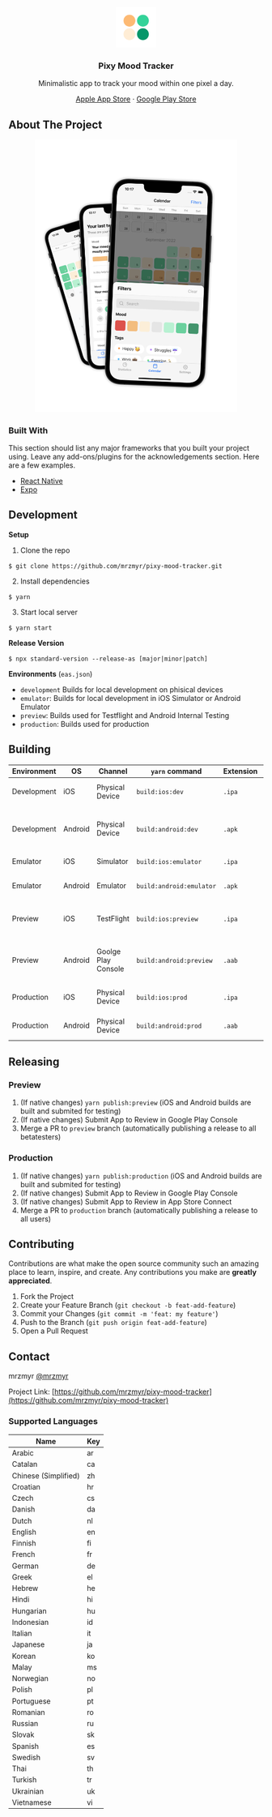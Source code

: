<br />
<p align="center">
  <a href="https://github.com/mrzmyr/pixy-mood-tracker">
    <img src="./docs/icon.png" alt="Logo" width="80" height="80">
  </a>

  <h3 align="center">Pixy Mood Tracker</h3>

  <p align="center">Minimalistic app to track your mood within one pixel a day.</p>
  <p align="center">
    <a href="https://apps.apple.com/de/app/pixy-mood-tracker/id1605327124">Apple App Store</a>
    ·
    <a href="https://play.google.com/store/apps/details?id=com.devmood.pixymoodtracker">Google Play Store</a>
  </p>
</p>

## About The Project

<p align="center">
  <img src="./docs/screen-1.png" width="400px">
</p>

### Built With

This section should list any major frameworks that you built your project using. Leave any add-ons/plugins for the acknowledgements section. Here are a few examples.

* [React Native](https://reactnative.dev/)
* [Expo](https://expo.dev/)

## Development

**Setup**

1. Clone the repo
```shell
$ git clone https://github.com/mrzmyr/pixy-mood-tracker.git
```
2. Install dependencies
```shell
$ yarn
```
3. Start local server
```shell
$ yarn start
```

**Release Version**

```
$ npx standard-version --release-as [major|minor|patch]
```

**Environments** (`eas.json`)

- `development` Builds for local development on phisical devices
- `emulator`: Builds for local development in iOS Simulator or Android Emulator 
- `preview`: Builds used for Testflight and Android Internal Testing
- `production`: Builds used for production

## Building

| Environment | OS | Channel | `yarn` command | Extension | Installation |
| ----------- | -- | ------- | -------------- | --------- | ------------ |
| Development | iOS | Physical Device | `build:ios:dev` | `.ipa` |  Install `.ipa` file via [Apple Configurator](https://apps.apple.com/us/app/apple-configurator/id1037126344?mt=12) |
| Development | Android | Physical Device | `build:android:dev` | `.apk` |  Install manually (enable "Install from unknown sources") |
| Emulator | iOS | Simulator | `build:ios:emulator` | `.ipa` |  Install `.ipa` file via  |
| Emulator | Android | Emulator | `build:android:emulator` |  `.apk` |  Install the `.apk` file via drag and drop |
| Preview | iOS | TestFlight | `build:ios:preview` | `.ipa` |  Submit `.ipa` file to App Store via `yarn submit:ios` |
| Preview | Android | Goolge Play Console | `build:android:preview` | `.aab` |  Submit `.aab` file to Google Play Console via `yarn submit:android` |
| Production | iOS | Physical Device | `build:ios:prod` | `.ipa` |  Submit `.ipa` file via `yarn submit:ios` |
| Production | Android | Physical Device | `build:android:prod` | `.aab` |  Submit `.aab` file via `yarn submit:android` |

## Releasing

### Preview

1. (If native changes) `yarn publish:preview` (iOS and Android builds are built and submited for testing)
2. (If native changes) Submit App to Review in Google Play Console
2. Merge a PR to `preview` branch (automatically publishing a release to all betatesters)

### Production

1. (If native changes) `yarn publish:production` (iOS and Android builds are built and submited for testing)
2. (If native changes) Submit App to Review in Google Play Console
3. (If native changes) Submit App to Review in App Store Connect
4. Merge a PR to `production` branch (automatically publishing a release to all users)

## Contributing

Contributions are what make the open source community such an amazing place to learn, inspire, and create. Any contributions you make are **greatly appreciated**.

1. Fork the Project
2. Create your Feature Branch (`git checkout -b feat-add-feature`)
3. Commit your Changes (`git commit -m 'feat: my feature'`)
4. Push to the Branch (`git push origin feat-add-feature`)
5. Open a Pull Request

## Contact

mrzmyr [@mrzmyr](https://twitter.com/mrzmyr)

Project Link: [https://github.com/mrzmyr/pixy-mood-tracker](https://github.com/mrzmyr/pixy-mood-tracker)

### Supported Languages

| Name | Key |
|---|---|
| Arabic | ar |
| Catalan | ca |
| Chinese (Simplified) | zh |
| Croatian | hr |
| Czech | cs |
| Danish | da |
| Dutch | nl |
| English | en |
| Finnish | fi |
| French | fr |
| German | de |
| Greek | el |
| Hebrew | he |
| Hindi | hi |
| Hungarian | hu |
| Indonesian | id |
| Italian | it |
| Japanese | ja |
| Korean | ko |
| Malay | ms |
| Norwegian | no |
| Polish | pl |
| Portuguese | pt |
| Romanian | ro |
| Russian | ru |
| Slovak | sk |
| Spanish | es |
| Swedish | sv |
| Thai | th |
| Turkish | tr |
| Ukrainian | uk |
| Vietnamese | vi |
